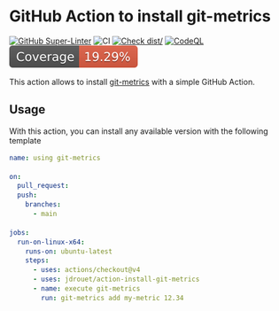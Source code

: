 # GitHub Action to install git-metrics

[![GitHub Super-Linter](https://github.com/jdrouet/action-install-git-metrics/actions/workflows/linter.yml/badge.svg)](https://github.com/super-linter/super-linter)
![CI](https://github.com/actions/typescript-action/actions/workflows/ci.yml/badge.svg)
[![Check dist/](https://github.com/jdrouet/action-install-git-metrics/actions/workflows/check-dist.yml/badge.svg)](https://github.com/actions/typescript-action/actions/workflows/check-dist.yml)
[![CodeQL](https://github.com/jdrouet/action-install-git-metrics/actions/workflows/codeql-analysis.yml/badge.svg)](https://github.com/actions/typescript-action/actions/workflows/codeql-analysis.yml)
[![Coverage](./badges/coverage.svg)](./badges/coverage.svg)

This action allows to install
[git-metrics](https://github.com/jdrouet/git-metrics) with a simple GitHub
Action.

## Usage

With this action, you can install any available version with the following
template

```yaml
name: using git-metrics

on:
  pull_request:
  push:
    branches:
      - main

jobs:
  run-on-linux-x64:
    runs-on: ubuntu-latest
    steps:
      - uses: actions/checkout@v4
      - uses: jdrouet/action-install-git-metrics
      - name: execute git-metrics
        run: git-metrics add my-metric 12.34
```
